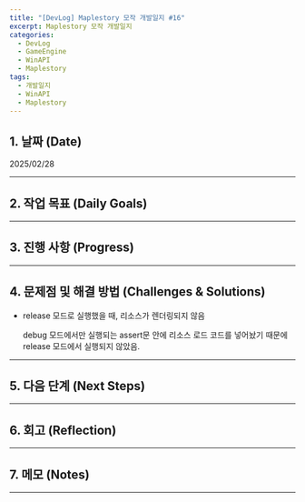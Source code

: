 ```yaml
---
title: "[DevLog] Maplestory 모작 개발일지 #16"
excerpt: Maplestory 모작 개발일지
categories:
  - DevLog
  - GameEngine
  - WinAPI
  - Maplestory
tags:
  - 개발일지
  - WinAPI
  - Maplestory
---
```

## 1. 날짜 (Date)

2025/02/28

---

## 2. 작업 목표 (Daily Goals)



---

## 3. 진행 사항 (Progress)



---

## 4. 문제점 및 해결 방법 (Challenges & Solutions)

- release 모드로 실행했을 때, 리소스가 렌더링되지 않음

	debug 모드에서만 실행되는 assert문 안에 리소스 로드 코드를 넣어놨기 때문에 release 모드에서 실행되지 않았음.

---

## 5. 다음 단계 (Next Steps)



---

## 6. 회고 (Reflection)



---

## 7. 메모 (Notes)


---


